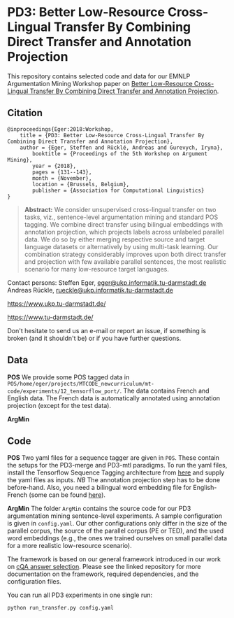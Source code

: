# PD3: Better Low-Resource Cross-Lingual Transfer By Combining Direct Transfer and Annotation Projection 

This repository contains selected code and data for our EMNLP Argumentation Mining Workshop paper on [Better Low-Resource Cross-Lingual Transfer By Combining Direct Transfer and Annotation Projection](https://aclanthology.coli.uni-saarland.de/papers/W18-5216/w18-5216). 

## Citation 

```
@inproceedings{Eger:2018:Workshop,
	title = {PD3: Better Low-Resource Cross-Lingual Transfer By Combining Direct Transfer and Annotation Projection},
	author = {Eger, Steffen and Rücklé, Andreas and Gurevych, Iryna},
        booktitle = {Proceedings of the 5th Workshop on Argument Mining},
        year = {2018},
        pages = {131--143},
        month = {November},
        location = {Brussels, Belgium},
        publisher = {Association for Computational Linguistics}
}
```
> **Abstract:** We consider unsupervised cross-lingual transfer on two tasks, viz., sentence-level argumentation mining and standard POS tagging. We combine direct transfer using bilingual embeddings with annotation projection, which projects labels across unlabeled parallel data. We do so by either merging respective source and target language datasets or alternatively by using multi-task learning. Our combination strategy considerably improves upon both direct transfer and projection with few available parallel sentences, the most realistic scenario for many low-resource target languages.

Contact persons: 
Steffen Eger, eger@ukp.informatik.tu-darmstadt.de
Andreas Rückle, rueckle@ukp.informatik.tu-darmstadt.de

https://www.ukp.tu-darmstadt.de/

https://www.tu-darmstadt.de/


Don't hesitate to send us an e-mail or report an issue, if something is broken (and it shouldn't be) or if you have further questions.

## Data

**POS** We provide some POS tagged data in ``POS/home/eger/projects/MTCODE_newcurriculum/mt-code/experiments/12_tensorflow_port/``. The data contains French and English data. The French data is automatically annotated using annotation projection (except for the test data).

**ArgMin**

## Code

**POS** Two yaml files for a sequence tagger are given in ``POS``. These contain the setups for the PD3-merge and PD3-mtl paradigms. To run the yaml files, install the Tensorflow Sequence Tagging architecture from [here](https://github.com/UKPLab/thesis2018-tk_mtl_sequence_tagging) and supply the yaml files as inputs. _NB_ The annotation projection step has to be done before-hand. Also, you need a bilingual word embedding file for English-French (some can be found [here](https://github.com/UKPLab/arxiv2018-xling-sentence-embeddings)).

**ArgMin**
The folder ``ArgMin`` contains the source code for our PD3 argumentation mining sentence-level experiments.
A sample configuration is given in ```config.yaml```. Our other configurations only differ in the size of the parallel
corpus, the source of the parallel corpus (PE or TED), and the used word embeddings (e.g., the ones we trained ourselves
on small parallel data for a more realistic low-resource scenario).

The framework is based on our general framework introduced in our work on
[cQA answer selection](https://github.com/UKPLab/iwcs2017-answer-selection).
Please see the linked repository for more documentation on the framework, required dependencies, and the configuration
files.

You can run all PD3 experiments in one single run:

```python run_transfer.py config.yaml```
 
